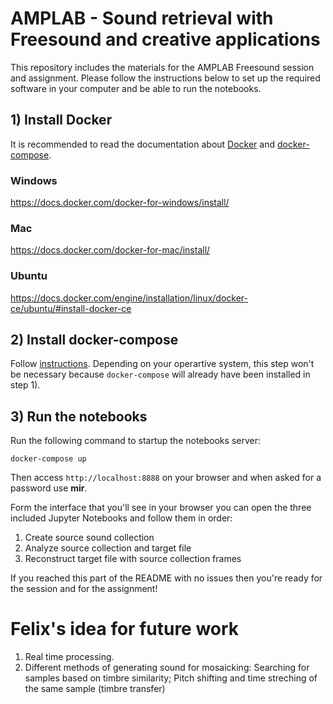 # AMPLAB - Sound retrieval with Freesound and creative applications

This repository includes the materials for the AMPLAB Freesound session and assignment.
Please follow the instructions below to set up the required software in your computer and be able to run the notebooks.


## 1) Install Docker

It is recommended to read the documentation about [Docker](https://docs.docker.com/)
and [docker-compose](https://docs.docker.com/compose/).

### Windows
https://docs.docker.com/docker-for-windows/install/

### Mac
https://docs.docker.com/docker-for-mac/install/

### Ubuntu
https://docs.docker.com/engine/installation/linux/docker-ce/ubuntu/#install-docker-ce

## 2) Install docker-compose

Follow [instructions](https://docs.docker.com/compose/install/).
Depending on your operartive system, this step won't be necessary because `docker-compose` will already have been installed in step 1).

## 3) Run the notebooks

Run the following command to startup the notebooks server:

    docker-compose up

Then access `http://localhost:8888` on your browser and when asked for a password use **mir**.

Form the interface that you'll see in your browser you can open the three included Jupyter Notebooks and follow them in order:

 1) Create source sound collection
 2) Analyze source collection and target file
 3) Reconstruct target file with source collection frames
 

If you reached this part of the README with no issues then you're ready for the session and for the assignment!


# Felix's idea for future work
 1) Real time processing. 
 2) Different methods of generating sound for mosaicking: Searching for samples based on timbre similarity; Pitch shifting and time streching of the same sample (timbre transfer)
